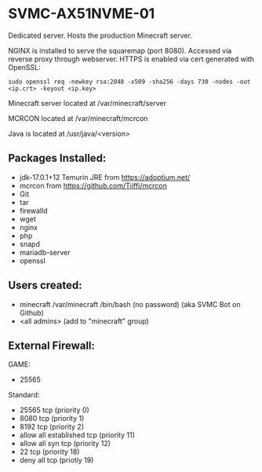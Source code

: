 # SVMC-AX51NVME-01

Dedicated server. Hosts the production Minecraft server.

NGINX is installed to serve the squaremap (port 8080). Accessed via reverse proxy through webserver. HTTPS is enabled via cert generated with OpenSSL:

`sudo openssl req -newkey rsa:2048 -x509 -sha256 -days 730 -nodes -out <ip.crt> -keyout <ip.key>`

Minecraft server located at /var/minecraft/server

MCRCON located at /var/minecraft/mcrcon

Java is located at /usr/java/\<version\>

## Packages Installed:

- jdk-17.0.1+12 Temurin JRE from https://adoptium.net/
- mcrcon from https://github.com/Tiiffi/mcrcon
- Git
- tar
- firewalld
- wget
- nginx
- php
- snapd
- mariadb-server
- openssl

## Users created:

- minecraft /var/minecraft /bin/bash (no password) (aka SVMC Bot on Github)
- \<all admins\> (add to "minecraft" group)

## External Firewall:

GAME:
- 25565

Standard:
- 25565 tcp (priority 0)
- 8080 tcp (priority 1)
- 8192 tcp (priority 2)
- allow all established tcp (priority 11)
- allow all syn tcp (priority 12)
- 22 tcp (priority 18)
- deny all tcp (priotiy 19)
